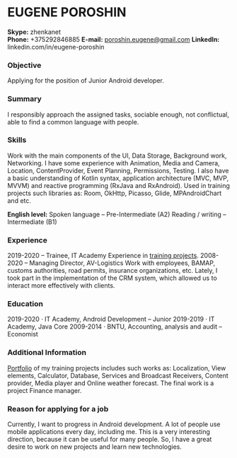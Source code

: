 # **EUGENE POROSHIN**

**Skype:** zhenkanet <br />
**Phone:** +375292846885
**E-mail:** poroshin.eugene@gmail.com
**LinkedIn:** linkedin.com/in/eugene-poroshin


###         Objective
Applying for the position of Junior Android developer.

###         Summary
I responsibly approach the assigned tasks, sociable enough, not conflictual, able to find a common language with people.

###         Skills
Work with the main components of the UI, Data Storage, Background work, Networking. 
I have some experience with Animation, Media and Camera, Location, ContentProvider, Event Planning, Permissions, Testing. 
I also have a basic understanding of Kotlin syntax, application architecture (MVC, MVP, MVVM) and reactive programming (RxJava and RxAndroid).
Used in training projects such libraries as: Room, OkHttp, Picasso, Glide, MPAndroidChart and etc.

**English level:** Spoken language – Pre-Intermediate (A2)
                       Reading / writing – Intermediate (B1)

###         Experience
2019-2020 – Trainee, IT Academy 
        Experience in [training projects](https://github.com/e-poroshin/android-course/tree/final_project).
2008-2020 – Managing Director, AV-Logistics
        Work with employees, BAMAP, customs authorities, road permits, insurance organizations, etc.
        Lately, I took part in the implementation of the CRM system, which allowed us to interact more effectively with clients.

###         Education
2019-2020 · IT Academy, Android Development – Junior
2019-2019 · IT Academy, Java Core
2009-2014 · BNTU, Accounting, analysis and audit – Economist

###         Additional Information
[Portfolio](https://github.com/e-poroshin/android-course/tree/final_project) of my training projects includes such works as: Localization, View elements, Calculator, Database, Services and Broadcast Receivers, Content provider, Media player and Online weather forecast. The final work is a project Finance manager.

###         Reason for applying for a job
Currently, I want to progress in Android development. A lot of people use mobile applications every day, including me. This is a very interesting direction, because it can be useful for many people. So, I have a great desire to work on new projects and learn new technologies.
